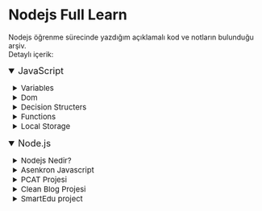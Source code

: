 # Nodejs Full Learn

Nodejs öğrenme sürecinde yazdığım açıklamalı kod ve notların bulunduğu arşiv. <br> Detaylı içerik:

<details open>
<summary style="font-size:18px;"> JavaScript</summary>
<ul>
    <details style="margin-left:-15px">
    <summary style="font-size:15px;"> Variables</summary>
    <ul>
    <li>Değişken türleri.</li>
    <li>Aritmetik operatorler.</li>
    <li>Template literals.</li>
    <li>Type coercion.</li>
    <li>Slice, indexOf, replace, length ve bazı string metotlari.</li>
    </ul>
    </details>
    <details style="margin-left:-15px" >
    <summary style="font-size:15px;"> Dom</summary>
    <ul>
    <li>Etiket ve id ile öğe seçimi.</li>
    <li>Prompt ile input.</li>
    <li>Liste içerisinde elemana erişmek ve değiştirmek.</li>
    <li>Class bilgisi ekleme ve cikarmak.</li>
    </ul>
    </details>
    <details style="margin-left:-15px">
    <summary style="font-size:15px;">Decision Structers</summary>
    <ul>
    <li>Karşılaştırma operatorleri ve mantıksal operatorler.</li>
    <li>Koşul/Çoklu koşul yapısı.</li>
    <li>Ternary Operators.</li>
    </ul>
    </details>
    <details style="margin-left:-15px">
    <summary style="font-size:15px;">Functions</summary>
    <ul>
    <li>Fonksiyon oluşturma.</li>
    <li>Function expression.</li>
    <li>Arrow functions.</li>
    <li>Recursion Functions.</li>
    <li>Nested functions.</li>
    <li>Working with dom.</li>
    </ul>
    </details>
    <details style="margin-left:-15px">
    <summary style="font-size:15px;">Local Storage</summary>
    <ul>
    <li>Local storage veri ekleme, silme.</li>
    <li>Json parse ve stringfy.</li>
    </ul>
    </details>
</ul>
</details>

<details open>
<summary style="font-size:18px;"> Node.js</summary>
<ul>
    <details style="margin-left:-15px">
    <summary style="font-size:15px;">Nodejs Nedir?</summary>
    <ul>
    <li>Degisken tanimlama, ekran ciktisi, disarda deger alma, fonksiyon olusturma, dongu gibi temel JavaScript komutlari.</li>
    <li>Repl hakkinda temel bilgi.</li>
    </ul>
    </details>
    <details style="margin-left:-15px" >
    <summary style="font-size:15px;">Asenkron Javascript</summary>
    <ul>
    <li>Callback fonksiyonlarinin kullanimi ve hakkinda temel bilgi.</li>
    <li>Promise kullanimi ve hata ayiklanmasi.</li>
    <li>Async Await ile daha esnek ve okunabilir promise kullanimi.</li>
    <li>Async await icin Try Cath ile hata yönetimi.</li>
    </ul>
    </details>
    <details style="margin-left:-15px">
    <summary style="font-size:15px;">PCAT Projesi</summary>
    <b>Resimlerin baslik ve aciklama bilgisi ile eklenlip, guncellendiği ve silindigi fotograf paylasim sitesi.</b>
    <ul>
    <li>Calisma ortami kurulumu Prettier, Nodemon, Expressjs.</li>
    <li>Middleware kavrami hakkindi bilgi.</li>
    <li>Static dosyalarin kullanilmasi.</li>
    <li>Template engine kavrami hakkinda bilgi.</li>
    <li>Ejs kullanimi.</li>
    <li>MongoDb ve CRUD islemleri.</li>
    <li>Mongoose ile database olusturma.</li>
    <li>Veritabanina veri ekleme ve okuma.</li>
    <li>MVC kavrami hakkinda bilgi ve uygulama.</li>
    <li>Resim ekleme, silme ve güncelleme.</li>
    <li>Pagination.</li>
    <li>Onrender ve Mongo Atlas ile projenin web ortamina yüklenmesi.</li>
    </ul>
    </details>
    <details style="margin-left:-15px">
    <summary style="font-size:15px;">Clean Blog Projesi</summary>
    <b>Postlarin baslik, aciklama ve zaman bilgisi ile eklenip, guncellendigi ve silindigi fotograf paylasim sitesi.</b>
    <ul>
    <li>Prettier, Nodemon, Expressjs ile calisma ortami kurulumu.</li>
    <li>Middleware, Template Engine ve Ejs bilgilendirme.</li>
    <li>Ejs kullanimi.</li>
    <li>MongoDb ve CRUD islemleri.</li>
    <li>Mongoose ile database olusturma.</li>
    <li>Veritabanina veri ekleme ve okuma.</li>
    <li>Post ekleme, silme ve güncelleme.</li>
    <li>MVC kavrami hakkinda bilgi ve uygulama.</li>
    <li>Onrender ve Mongo Atlas ile projenin web ortamina yüklenmesi.</li>
    </ul>
    </details>
    <details style="margin-left:-15px">
    <summary style="font-size:15px;">SmartEdu project</summary>
    <ul>
    <li>Nodemon, Expressjs ile calisma ortami kurulumu.</li>
    <li>Ejs ile Template engine.</li>
    <li>Http durum kodlari.</li>
    <li>Routing.</li>
    <li>MVC mimarisi.</li>
    <li>Kurs ekleme, kategori ekleme, kullanıcı rolune gore kurs olusturmak.</li>
    <li>Searching</li>
    <li>Slugging.</li>
    <li>Password encryption.</li>
    <li>Authentication sign in-sign out..</li>
    <li>User session.</li>
    <li>Custom Middleware.</li>
    <li>User roles.</li>
    </ul>
    </details>
</ul>
</details>
